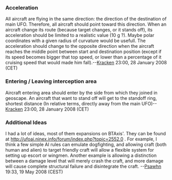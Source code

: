 ### Acceleration

All aircraft are flying in the same direction: the direction of the
destination of main UFO. Therefore, all aircraft should point toward
this direction. When an aircraft change its route (because target
changes, or it stands off), its acceleration should be limited to a
realistic value (10 g ?). Maybe polar coordinates with a given radius of
curvature would be usefull. The acceleration should change to the
opposite direction when the aircraft reaches the middle point between
start and destination position (except if its speed becomes bigger that
top speed, or lower than a percentage of it cruising speed that would
made him fall).--[Kracken](User:Kracken "wikilink") 23:00, 28 January
2008 (CET)

### Entering / Leaving interception area

Aircraft entering area should enter by the side from which they joined
in geoscape. An aircraft that want to stand off will get to the standoff
ring, shortest distance (In relative terms, directly away from the main
UFO)--[Kracken](User:Kracken "wikilink") 23:00, 28 January 2008 (CET)

### Additional Ideas

I had a lot of ideas, most of them expansions on BTAxis'. They can be
found at <http://ufoai.ninex.info/forum/index.php?topic=2552.0> . For
example, I think a few simple AI rules can emulate dogfighting, and
allowing craft (both human and alien) to target friendly craft will
allow a flexible system for setting up escort or wingmen. Another
example is allowing a distinction between a damage level that will
merely crash the craft, and more damage will cause complete structural
failure and disintegrate the craft. --[Psawhn](User:Psawhn "wikilink")
19:33, 19 May 2008 (CEST)